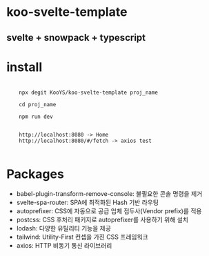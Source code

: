 # koo-svelte-template

## svelte + snowpack + typescript

# install
<pre>
    <code>
    npx degit KooYS/koo-svelte-template proj_name

    cd proj_name

    npm run dev

      
    http://localhost:8080 -> Home
    http://localhost:8080/#/fetch -> axios test
    </code>
</pre>

# Packages
- babel-plugin-transform-remove-console: 불필요한 콘솔 명령을 제거
- svelte-spa-router: SPA에 최적화된 Hash 기반 라우팅
- autoprefixer: CSS에 자동으로 공급 업체 접두사(Vendor prefix)를 적용
- postcss: CSS 후처리 패키지로 autoprefixer를 사용하기 위해 설치
- lodash: 다양한 유틸리티 기능을 제공
- tailwind: Utility-First 컨셉을 가진 CSS 프레임워크
- axios: HTTP 비동기 통신 라이브러리

